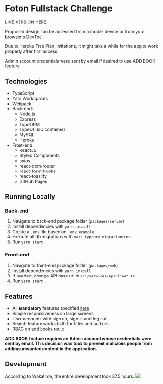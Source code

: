 # Foton Fullstack Challenge

LIVE VERSION [HERE](https://823cccc.github.io/foton-fullstack-challenge/#/).

Proposed design can be accessed from a mobile device or from your browser's DevTool.

Due to Heroku Free Plan limitations, it might take a while for the app to work properly after first access.

Admin account credentials were sent by email if desired to use ADD BOOK feature.

## Technologies

- TypeScript
- Yarn Workspaces
- Webpack
- Back-end:
  - Node.js
  - Express
  - TypeORM
  - TypeDI (IoC container)
  - MySQL
  - Heroku
- Front-end:
  - ReactJS
  - Styled Components
  - axios
  - react-dom-router
  - react-form-hooks
  - react-toastify
  - GitHub Pages

## Running Locally

### Back-end

1. Navigate to back-end package folder (`packages/server`)
2. Install dependencies with `yarn install`
3. Create a `.env` file based on `.env.example`.
4. Execute all db migrations with `yarn typeorm migration:run`
5. Run `yarn start`

### Front-end

1. Navigate to front-end package folder (`packages/web`)
2. Install dependencies with `yarn install`
3. If needed, change API base url in `src/services/ApiClient.ts`
4. Run `yarn start`

## Features

- All **mandatory** features specified [here](https://github.com/FotonTech/fullstack-challenge)
- Simple responsiveness on large screens
- User accounts with sign up, sign in and log out
- Search feature works both for titles and authors
- RBAC on add books route

**ADD BOOK feature requires an Admin account whose credentials were sent by email. This decision was took to prevent malicious people from adding unwanted content to the application.**

## Development

According to Wakatime, the entire development took 37.5 hours.
![](https://i.imgur.com/wahVLfR.png)
